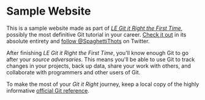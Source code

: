 # Sample Website

This is a sample website made as part of [*LE Git it Right the First Time*](http://#), possibly the most definitive Git tutorial in your career. [Check it out](http://#) in its absolute entirety and [follow @SpaghettiThots](https://twitter.com/SpaghetiThots) on Twitter.

After finishing *LE Git it Right the First Time*, you'll know enough Git to go after your *source adversaries*. This means you'll be able to use Git to track changes in your projects, back up data, share your work with others, and collaborate with programmers and other users of Git.

To make the most of your *Git it Right* journey, keep a local copy of the highly informative [official Git reference](https://git-scm.com/docs).
